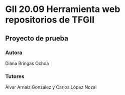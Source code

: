 # GII 20.09 Herramienta web repositorios de TFGII
## Proyecto de prueba
### Autora
Diana Bringas Ochoa

### Tutores
Álvar Arnaiz González y Carlos López Nozal
